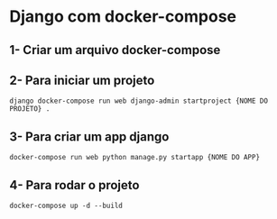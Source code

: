 # Django com docker-compose

## 1- Criar um arquivo docker-compose

## 2- Para iniciar um projeto 
```console
django docker-compose run web django-admin startproject {NOME DO PROJETO} .
```
## 3- Para criar um app django
    
```console
docker-compose run web python manage.py startapp {NOME DO APP}
```

## 4- Para rodar o projeto 
```console
docker-compose up -d --build
```
    